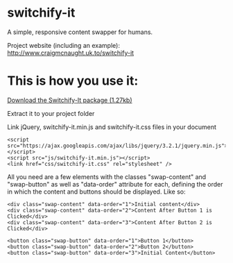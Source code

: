 # switchify-it
A simple, responsive content swapper for humans.

Project website (including an example): http://www.craigmcnaught.uk.to/switchify-it

# This is how you use it:

[Download the Switchify-It package (1.27kb)](http://www.craigmcnaught.uk.to/switchify-it/downloads/switchify-it-v1.0.1.zip)

Extract it to your project folder

Link jQuery, switchify-it.min.js and switchify-it.css files in your document
```
<script src="https://ajax.googleapis.com/ajax/libs/jquery/3.2.1/jquery.min.js"></script>
<script src="js/switchify-it.min.js"></script>
<link href="css/switchify-it.css" rel="stylesheet" />
```
All you need are a few elements with the classes "swap-content" and "swap-button" as well as "data-order" attribute for each, defining the order in which the content and buttons should be displayed. Like so:
```
<div class="swap-content" data-order="1">Initial content</div>
<div class="swap-content" data-order="2">Content After Button 1 is Clicked</div>
<div class="swap-content" data-order="3">Content After Button 2 is Clicked</div>

<button class="swap-button" data-order="1">Button 1</button>
<button class="swap-button" data-order="2">Button 2</button>
<button class="swap-button" data-order="3">Initial Content</button>
```
